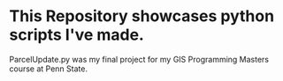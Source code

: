 # This Repository showcases python scripts I've made. 

ParcelUpdate.py was my final project for my GIS Programming Masters course at Penn State.
